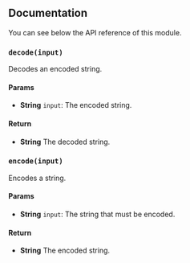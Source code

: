 ## Documentation

You can see below the API reference of this module.

### `decode(input)`
Decodes an encoded string.

#### Params
- **String** `input`: The encoded string.

#### Return
- **String** The decoded string.

### `encode(input)`
Encodes a string.

#### Params
- **String** `input`: The string that must be encoded.

#### Return
- **String** The encoded string.

